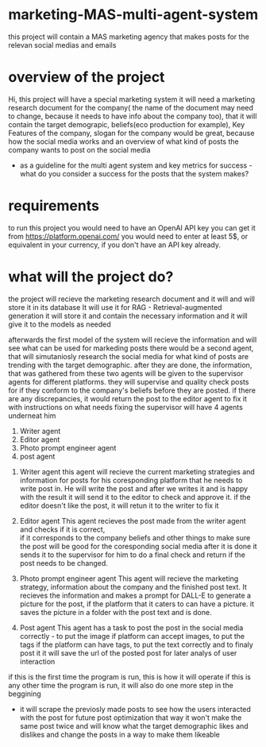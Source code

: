 # marketing-MAS-multi-agent-system
this project will contain a MAS marketing agency that makes posts for the relevan social medias and emails

# overview of the project
Hi, this project will have a special marketing system
it will need a marketing research document for the company( the name of the document may need to change, because it needs to have info about the company too),
that it will contain the target demograpic, 
beliefs(eco production for example), 
Key Features of the company,
slogan for the company would be great, 
because how the social media works
and an overview of what kind of posts 
the company wants to post on the social media 
- as a guideline for the multi agent system
and key metrics for success - what do you consider a success for the posts that the system makes?

# requirements
to run this project you would need to have an OpenAI API key
you can get it from https://platform.openai.com/
you would need to enter at least 5$, or equivalent in your currency,
if you don't have an API key already.

# what will the project do?
the project will recieve the marketing research document and it will and will store it in its database
It will use it for RAG - Retrieval-augmented generation
it will store it and contain the necessary information and it will give it to the models as needed

afterwards the first model of the system will recieve the information and will see what can be used for markeding posts
there would be a second agent, that will simutaniosly research the social media for what kind of posts are trending with the target demographic.
after they are done, the information, that was gathered from these two agents will be given to the supervisor agents for different platforms.
they will supervise and quality check posts for if they conform to the company's beliefs before they are posted.
if there are any discrepancies, it would return the post to the editor agent to fix it with instructions on what needs fixing 
the supervisor will have 4 agents underneat him
1. Writer agent
2. Editor agent   
3. Photo prompt engineer agent
4. post agent

1) Writer agent
  this agent will recieve the current marketing strategies and information for posts for his coresponding platform that he needs to write post in.
He will write the post and after we writes it and is happy with the result it will send it to the editor to check and approve it.
if the editor doesn't like the post, it will retun it to the writer to fix it

2) Editor agent
This agent recieves the post made from the writer agent and checks if it is correct, \
if it corresponds to the company beliefs and other things to make sure the post will be good for the coresponding social media
after it is done it sends it to the supervisor for him to do a final check and return if the post needs to be changed.

3) Photo prompt engineer agent
 This agent will recieve the marketing strategy, information about the company and the finished post text.
It recieves the information and makes a prompt for DALL-E to generate a picture for the post, if the platform that it caters to can have a picture.
it saves the picture in a folder with the post text and is done.

4) Post agent
   This agent has a task to post the post in the social media correctly -
   to put the image if platform can accept images,
   to put the tags if the platform can have tags,
   to put the text correctly
   and to finaly post it
   it will save the url of the posted post for later analys of user interaction
 

if this is the first time the program is run, this is how it will operate
if this is any other time the program is run, it will also do one more step in the beggining
- it will scrape the previosly made posts to see how the users interacted with the post for future post optimization
that way it won't make the same post twice and will know what the target demographic likes and dislikes and change the posts in a way to make them likeable





